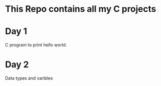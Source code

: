 # This Repo contains all my C projects

# Day 1
C program to print hello world.

# Day 2

Data types and varibles